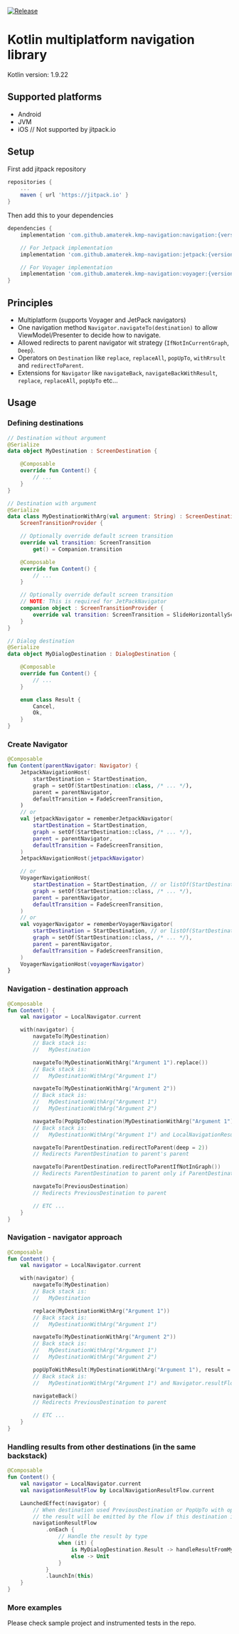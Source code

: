 [![Release](https://jitpack.io/v/amaterek/kmp-navigation.svg)](https://jitpack.io/#amaterek/kmp-navigation)

# Kotlin multiplatform navigation library

Kotlin version: 1.9.22

## Supported platforms

* Android
* JVM
* iOS // Not supported by jitpack.io

## Setup

First add jitpack repository

```gradle
repositories {
    ...
    maven { url 'https://jitpack.io' }
}
```

Then add this to your dependencies

```gradle
dependencies {
    implementation 'com.github.amaterek.kmp-navigation:navigation:{version}'

    // For Jetpack implementation
    implementation 'com.github.amaterek.kmp-navigation:jetpack:{version}'

    // For Voyager implementation
    implementation 'com.github.amaterek.kmp-navigation:voyager:{version}'
}
```

## Principles

- Multiplatform (supports Voyager and JetPack navigators)
- One navigation method `Navigator.navigateTo(destination)` to allow ViewModel/Presenter to decide
  how to navigate.
- Allowed redirects to parent navigator wit strategy (`IfNotInCurrentGraph`, `Deep`).
- Operators on `Destination` like `replace`, `replaceAll`, `popUpTo`, `withRrsult`
  and `redirectToParent`.
- Extensions for `Navigator`
  like `navigateBack`, `navigateBackWithResult`, `replace`, `replaceAll`, `popUpTo` etc...

## Usage

### Defining destinations

```kotlin
// Destination without argument
@Serialize
data object MyDestination : ScreenDestination {

    @Composable
    override fun Content() {
        // ...
    }
}

// Destination with argument
@Serialize
data class MyDestinationWithArg(val argument: String) : ScreenDestination,
    ScreenTransitionProvider {

    // Optionally override default screen transition
    override val transition: ScreenTransition
        get() = Companion.transition

    @Composable
    override fun Content() {
        // ...
    }

    // Optionally override default screen transition
    // NOTE: This is required for JetPackNavigator
    companion object : ScreenTransitionProvider {
        override val transition: ScreenTransition = SlideHorizontallyScreenTransition
    }
}

// Dialog destination
@Serialize
data object MyDialogDestination : DialogDestination {

    @Composable
    override fun Content() {
        // ...
    }

    enum class Result {
        Cancel,
        Ok,
    }
}
```

### Create Navigator

```kotlin
@Composable
fun Content(parentNavigator: Navigator) {
    JetpackNavigationHost(
        startDestination = StartDestination,
        graph = setOf(StartDestination::class, /* ... */),
        parent = parentNavigator,
        defaultTransition = FadeScreenTransition,
    )
    // or
    val jetpackNavigator = rememberJetpackNavigator(
        startDestination = StartDestination,
        graph = setOf(StartDestination::class, /* ... */),
        parent = parentNavigator,
        defaultTransition = FadeScreenTransition,
    )
    JetpackNavigationHost(jetpackNavigator)

    // or
    VoyagerNavigationHost(
        startDestination = StartDestination, // or listOf(StartDestination, ...),
        graph = setOf(StartDestination::class, /* ... */),
        parent = parentNavigator,
        defaultTransition = FadeScreenTransition,
    )
    // or
    val voyagerNavigator = rememberVoyagerNavigator(
        startDestination = StartDestination, // or listOf(StartDestination, ...),
        graph = setOf(StartDestination::class, /* ... */),
        parent = parentNavigator,
        defaultTransition = FadeScreenTransition,
    )
    VoyagerNavigationHost(voyagerNavigator)
}
```

### Navigation - destination approach

```kotlin
@Composable
fun Content() {
    val navigator = LocalNavigator.current

    with(navigator) {
        navgateTo(MyDestination)
        // Back stack is: 
        //   MyDestination

        navgateTo(MyDestinationWithArg("Argument 1").replace())
        // Back stack is: 
        //   MyDestinationWithArg("Argument 1")

        navgateTo(MyDestinationWithArg("Argument 2"))
        // Back stack is: 
        //   MyDestinationWithArg("Argument 1") 
        //   MyDestinationWithArg("Argument 2")

        navgateTo(PopUpToDestination(MyDestinationWithArg("Argument 1")).withResult("Result"))
        // Back stack is:
        //   MyDestinationWithArg("Argument 1") and LocalNavigationResultFlow.current emits "Result"

        navgateTo(ParentDestination.redirectToParent(deep = 2))
        // Redirects ParentDestination to parent's parent

        navgateTo(ParentDestination.redirectToParentIfNotInGraph())
        // Redirects ParentDestination to parent only if ParentDestination isn't in current navigator graph

        navgateTo(PreviousDestination)
        // Redirects PreviousDestination to parent

        // ETC ...
    }
}
```

### Navigation - navigator approach

```kotlin
@Composable
fun Content() {
    val navigator = LocalNavigator.current

    with(navigator) {
        navgateTo(MyDestination)
        // Back stack is: 
        //   MyDestination

        replace(MyDestinationWithArg("Argument 1"))
        // Back stack is: 
        //   MyDestinationWithArg("Argument 1")

        navgateTo(MyDestinationWithArg("Argument 2"))
        // Back stack is: 
        //   MyDestinationWithArg("Argument 1") 
        //   MyDestinationWithArg("Argument 2")

        popUpToWithResult(MyDestinationWithArg("Argument 1"), result = "Result")
        // Back stack is:
        //   MyDestinationWithArg("Argument 1") and Navigator.resultFlow emits "Result"

        navigateBack()
        // Redirects PreviousDestination to parent

        // ETC ...
    }
}
```

### Handling results from other destinations (in  the same backstack)

```kotlin
@Composable
fun Content() {
    val navigator = LocalNavigator.current
    val navigationResultFlow by LocalNavigationResultFlow.current

    LaunchedEffect(navigator) {
        // When destination used PreviousDestination or PopUpTo with operator 'withResult(...)'
        // the result will be emitted by the flow if this destination i at the to of the backstack.
        navigationResultFlow
            .onEach {
                // Handle the result by type
                when (it) {
                    is MyDialogDestination.Result -> handleResultFromMyDialogDestination(it)
                    else -> Unit
                }
            }
            .launchIn(this)
    }
}
```

### More examples

Please check sample project and instrumented tests in the repo.